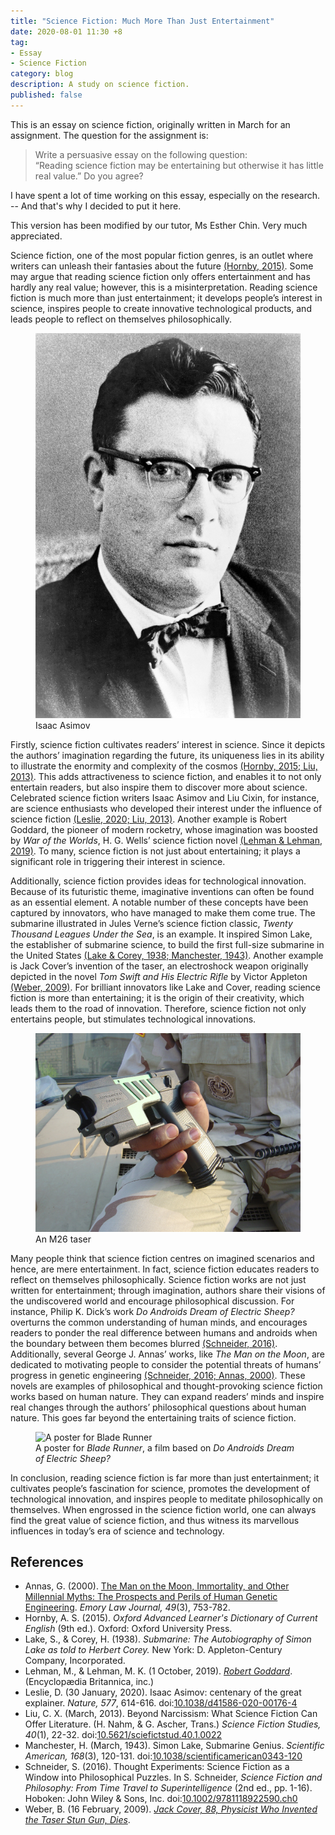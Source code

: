 ```yaml
---
title: "Science Fiction: Much More Than Just Entertainment"
date: 2020-08-01 11:30 +8
tag:
- Essay
- Science Fiction
category: blog
description: A study on science fiction.
published: false
---
```


This is an essay on science fiction, originally written in March for an assignment. The question for the assignment is:

> Write a persuasive essay on the following question:  
> “Reading science fiction may be entertaining but otherwise it has little real value.” Do you agree?

I have spent a lot of time working on this essay, especially on the research. -- And that's why I decided to put it here.

This version has been modified by our tutor, Ms Esther Chin. Very much appreciated.

<div class="breaker"></div>

Science fiction, one of the most popular fiction genres, is an outlet where writers can unleash their fantasies about the future [(Hornby, 2015)](#references). Some may argue that reading science fiction only offers entertainment and has hardly any real value; however, this is a misinterpretation. Reading science fiction is much more than just entertainment; it develops people’s interest in science, inspires people to create innovative technological products, and leads people to reflect on themselves philosophically.

<figure class="floatright">
<img class="narrow" src="/assets/images/posts/2020-08/isaac_asimov.jpg" alt="Isaac Asimov">
<figcaption>Isaac Asimov</figcaption>
</figure>

Firstly, science fiction cultivates readers’ interest in science. Since it depicts the authors’ imagination regarding the future, its uniqueness lies in its ability to illustrate the enormity and complexity of the cosmos [(Hornby, 2015; Liu, 2013)](#references). This adds attractiveness to science fiction, and enables it to not only entertain readers, but also inspire them to discover more about science. Celebrated science fiction writers Isaac Asimov and Liu Cixin, for instance, are science enthusiasts who developed their interest under the influence of science fiction [(Leslie, 2020; Liu, 2013)](#references). Another example is Robert Goddard, the pioneer of modern rocketry, whose imagination was boosted by *War of the Worlds*, H. G. Wells’ science fiction novel [(Lehman & Lehman, 2019)](#references). To many, science fiction is not just about entertaining; it plays a significant role in triggering their interest in science.

Additionally, science fiction provides ideas for technological innovation. Because of its futuristic theme, imaginative inventions can often be found as an essential element. A notable number of these concepts have been captured by innovators, who have managed to make them come true. The submarine illustrated in Jules Verne’s science fiction classic, *Twenty Thousand Leagues Under the Sea*, is an example. It inspired Simon Lake, the establisher of submarine science, to build the first full-size submarine in the United States [(Lake & Corey, 1938; Manchester, 1943)](#references). Another example is Jack Cover’s invention of the taser, an electroshock weapon originally depicted in the novel *Tom Swift and His Electric Rifle* by Victor Appleton [(Weber, 2009)](#references). For brilliant innovators like Lake and Cover, reading science fiction is more than entertaining; it is the origin of their creativity, which leads them to the road of innovation. Therefore, science fiction not only entertains people, but stimulates technological innovations.

<figure>
<img src="/assets/images/posts/2020-08/taser.jpg" alt="An M26 taser">
<figcaption>An M26 taser</figcaption>
</figure>

Many people think that science fiction centres on imagined scenarios and hence, are mere entertainment. In fact, science fiction educates readers to reflect on themselves philosophically. Science fiction works are not just written for entertainment; through imagination, authors share their visions of the undiscovered world and encourage philosophical discussion. For instance, Philip K. Dick’s work *Do Androids Dream of Electric Sheep?* overturns the common understanding of human minds, and encourages readers to ponder the real difference between humans and androids when the boundary between them becomes blurred [(Schneider, 2016)](#references). Additionally, several George J. Annas’ works, like *The Man on the Moon*, are dedicated to motivating people to consider the potential threats of humans’ progress in genetic engineering [(Schneider, 2016; Annas, 2000)](#references). These novels are examples of philosophical and thought-provoking science fiction works based on human nature. They can expand readers’ minds and inspire real changes through the authors’ philosophical questions about human nature. This goes far beyond the entertaining traits of science fiction.

<figure>
<img class="narrow" src="/assets/images/posts/2020-08/blade_-_runner.png" alt="A poster for Blade Runner">
<figcaption>A poster for <cite>Blade Runner</cite>, a film based on <cite>Do Androids Dream of Electric Sheep?</cite></figcaption>
</figure>

In conclusion, reading science fiction is far more than just entertainment; it cultivates people’s fascination for science, promotes the development of technological innovation, and inspires people to meditate philosophically on themselves. When engrossed in the science fiction world, one can always find the great value of science fiction, and thus witness its marvellous influences in today’s era of science and technology.

## References

* Annas, G. (2000). [The Man on the Moon, Immortality, and Other Millennial Myths: The Prospects and Perils of Human Genetic Engineering](https://heinonline.org/HOL/P?h=hein.journals/emlj49&i=763). *Emory Law Journal, 49*(3), 753-782.
* Hornby, A. S. (2015). *Oxford Advanced Learner's Dictionary of Current English* (9th ed.). Oxford: Oxford University Press.
* Lake, S., & Corey, H. (1938). *Submarine: The Autobiography of Simon Lake as told to Herbert Corey.* New York: D. Appleton-Century Company, Incorporated.
* Lehman, M., & Lehman, M. K. (1 October, 2019). [*Robert Goddard*](https://www.britannica.com/biography/Robert-Goddard). (Encyclopædia Britannica, inc.)
* Leslie, D. (30 January, 2020). Isaac Asimov: centenary of the great explainer. *Nature, 577*, 614-616. doi:[10.1038/d41586-020-00176-4](https://doi.org/10.1038/d41586-020-00176-4)
* Liu, C. X. (March, 2013). Beyond Narcissism: What Science Fiction Can Offer Literature. (H. Nahm, & G. Ascher, Trans.) *Science Fiction Studies, 40*(1), 22-32. doi:[10.5621/sciefictstud.40.1.0022](https://doi.org/10.5621/sciefictstud.40.1.0022)
* Manchester, H. (March, 1943). Simon Lake, Submarine Genius. *Scientific American, 168*(3), 120-131. doi:[10.1038/scientificamerican0343-120](https://doi.org/10.1038/scientificamerican0343-120)
* Schneider, S. (2016). Thought Experiments: Science Fiction as a Window into Philosophical Puzzles. In S. Schneider, *Science Fiction and Philosophy: From Time Travel to Superintelligence* (2nd ed., pp. 1-16). Hoboken: John Wiley & Sons, Inc. doi:[10.1002/9781118922590.ch0](https://doi.org/10.1002/9781118922590.ch0)
* Weber, B. (16 February, 2009). [*Jack Cover, 88, Physicist Who Invented the Taser Stun Gun, Dies*](https://www.nytimes.com/2009/02/16/us/16cover.html).
